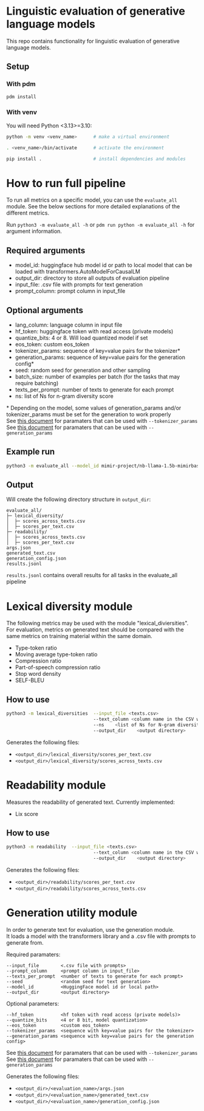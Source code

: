 # Linguistic evaluation of generative language models

This repo contains functionality for linguistic evaluation of generative language models.

## Setup
### With pdm
```bash
pdm install
```

### With venv
You will need Python <3.13>=3.10:
```bash
python -m venv <venv_name>      # make a virtual environment

. <venv_name>/bin/activate      # activate the environment

pip install .                   # install dependencies and modules
```

# How to run full pipeline
To run all metrics on a specific model, you can use the `evaluate_all` module. See the below sections for more detailed explanations of the different metrics.

Run `python3 -m evaluate_all -h` or `pdm run python -m evaluate_all -h` for argument information.

## Required arguments
- model_id:                  huggingface hub model id or path to local model that can be loaded with transformers.AutoModelForCausalLM
- output_dir:                directory to store all outputs of evaluation pipeline
- input_file:                .csv file with prompts for text generation
- prompt_column:             prompt column in input_file


## Optional arguments
- lang_column:              language column in input file
- hf_token:                 huggingface token with read access (private models)                
- quantize_bits:            4 or 8. Will load quantized model if set                            
- eos_token:                 custom eos_token                                          
- tokenizer_params:          sequence of key=value pairs for the tokenizer*           
- generation_params:         sequence of key=value pairs for the generation config*  
- seed:                      random seed for generation and other sampling
- batch_size:                number of examples per batch (for the tasks that may require batching)  
- texts_per_prompt:          number of texts to generate for each prompt
- ns:                        list of Ns for n-gram diversity score

\* Depending on the model, some values of generation_params and/or tokenizer_params must be set for the generation to work properly  
See [this document](https://huggingface.co/docs/transformers/v4.15.0/main_classes/tokenizer#transformers.PreTrainedTokenizerBase.__call__) for paramaters that can be used with  `--tokenizer_params`  
See [this document](https://huggingface.co/docs/transformers/v4.39.3/en/main_classes/text_generation#transformers.GenerationConfig) for paramaters that can be used with `--generation_params`

## Example run 
```bash
python3 -m evaluate_all --model_id mimir-project/nb-llama-1.5b-mimirbase --input_file sentence-starters/sentence_starters.csv --prompt_column prompt --output_dir output/mimir-project/nb-llama-1.5b-mimirbase --generation_params max_new_tokens=200 min_new_tokens=170
```

## Output
Will create the following directory structure in `output_dir`:
```
evaluate_all/
├─ lexical_diversity/
│  ├─ scores_across_texts.csv
│  ├─ scores_per_text.csv
├─ readability/
│  ├─ scores_across_texts.csv
│  ├─ scores_per_text.csv
args.json
generated_text.csv
generation_config.json
results.jsonl
```

`results.jsonl`  contains overall results for all tasks in the evaluate_all pipeline

# Lexical diversity module

The following metrics may be used with the module "lexical_diviersities". For evaluation, metrics on generated text should be compared with the same metrics on training material within the same domain.

- Type-token ratio
- Moving average type-token ratio
- Compression ratio
- Part-of-speech compression ratio   
- Stop word density
- SELF-BLEU

## How to use

```bash
python3 -m lexical_diversities  --input_file <texts.csv>                                                
                                --text_column <column name in the CSV where the texts can be found>     
                                --ns    <list of Ns for N-gram diversity score>                                  
                                --output_dir    <output directory>
```

Generates the following files:
- `<output_dir>/lexical_diversity/scores_per_text.csv`
- `<output_dir>/lexical_diversity/scores_across_texts.csv`

# Readability module
Measures the readability of generated text. Currently implemented:
- Lix score

## How to use

```bash
python3 -m readability  --input_file <texts.csv>                                                
                                --text_column <column name in the CSV where the texts can be found>
                                --output_dir    <output directory>
```

Generates the following files:
- `<output_dir>/readability/scores_per_text.csv`
- `<output_dir>/readability/scores_across_texts.csv`

# Generation utility module

In order to generate text for evaluation, use the generation module.  
It loads a model with the transformers library and a .csv file with prompts to generate from.  

Required paramaters:
```
--input_file        <.csv file with prompts>
--prompt_column     <prompt column in input_file>
--texts_per_prompt  <number of texts to generate for each prompt>
--seed              <random seed for text generation>
--model_id          <HuggingFace model id or local path>      
--output_dir        <output directory>        
```
Optional parameters:
```
--hf_token          <hf token with read access (private models)>                
--quantize_bits     <4 or 8 bit, model quantization>                            
--eos_token         <custom eos_token>                                          
--tokenizer_params  <sequence with key=value pairs for the tokenizer>           
--generation_params <sequence with key=value pairs for the generation config>   
```
See [this document](https://huggingface.co/docs/transformers/v4.15.0/main_classes/tokenizer#transformers.PreTrainedTokenizerBase.__call__) for paramaters that can be used with  `--tokenizer_params`  
See [this document](https://huggingface.co/docs/transformers/v4.39.3/en/main_classes/text_generation#transformers.GenerationConfig) for paramaters that can be used with `--generation_params`

Generates the following files:
- `<output_dir>/<evaluation_name>/args.json`           
- `<output_dir>/<evaluation_name>/generated_text.csv`         
- `<output_dir>/<evaluation_name>/generation_config.json` 

